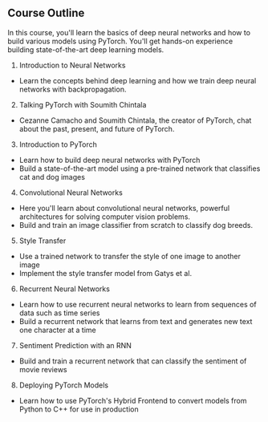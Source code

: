 ## Course Outline

In this course, you'll learn the basics of deep neural networks and how to build various models using PyTorch. You'll get hands-on experience building state-of-the-art deep learning models.

1. Introduction to Neural Networks  
  - Learn the concepts behind deep learning and how we train deep neural networks with backpropagation.
2. Talking PyTorch with Soumith Chintala
  - Cezanne Camacho and Soumith Chintala, the creator of PyTorch, chat about the past, present, and future of PyTorch.
3. Introduction to PyTorch
  - Learn how to build deep neural networks with PyTorch
  - Build a state-of-the-art model using a pre-trained network that classifies cat and dog images
4. Convolutional Neural Networks
  - Here you'll learn about convolutional neural networks, powerful architectures for solving computer vision problems.
  - Build and train an image classifier from scratch to classify dog breeds.
5. Style Transfer
  - Use a trained network to transfer the style of one image to another image
  - Implement the style transfer model from Gatys et al.
6. Recurrent Neural Networks
  - Learn how to use recurrent neural networks to learn from sequences of data such as time series
  - Build a recurrent network that learns from text and generates new text one character at a time
7. Sentiment Prediction with an RNN
  - Build and train a recurrent network that can classify the sentiment of movie reviews
8. Deploying PyTorch Models
  - Learn how to use PyTorch's Hybrid Frontend to convert models from Python to C++ for use in production

